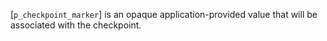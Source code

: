 [`p_checkpoint_marker`] is an opaque application-provided value that
will be associated with the checkpoint.